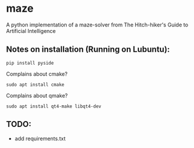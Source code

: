 # maze
A python implementation of a maze-solver from The Hitch-hiker's Guide to Artificial Intelligence


## Notes on installation (Running on Lubuntu):

    pip install pyside

Complains about cmake?

    sudo apt install cmake

Complains about qmake?

    sudo apt install qt4-make libqt4-dev

## TODO:

* add requirements.txt
